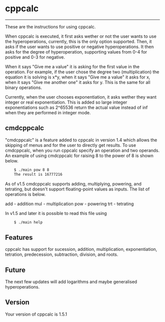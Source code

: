 # cppcalc
---
These are the instructions for using cppcalc.

When cppcalc is executed, it first asks wether or not the user wants to use the
hyperoperations, currently, this is the only option supported. Then, it asks if
the user wants to use positive or negative hyperoperations. It then asks for the
degree of hyperoperation, supporting values from 0-4 for positive and 0-3 for
negative.

When it says "Give me a value" it is asking for the first value in the
operation. For example, if the user chose the degree two (multiplication) the
equation it is solving is x\*y, when it says "Give me a value" it asks for x,
when it says "Give me another one" it asks for y. This is the same for all
binary operations.

Currently, when the user chooses exponentiation, it asks wether they want
integer or real exponentiation. This is added so large integer exponentiations
such as 2^65536 return the actual value instead of inf when they are performed
in integer mode.

## cmdcppcalc

"cmdcppcalc" is a feature added to cppcalc in version 1.4 which allows the
skipping of menus and for the user to directly get results. To use cmdcppcalc,
when you run cppcalc specify an operation and two operands. An example of using
cmdcppcalc for raising 8 to the power of 8 is shown below.
```bash
    $ ./main pow 8 8
    The result is 16777216
```
As of v1.5 cmdcppcalc supports adding, multiplying, powering, and
tetrating, but doesn't support floating-point values as inputs.
The list of operations is below.

add - addition
mul - multiplication
pow - powering
trt - tetrating

In v1.5 and later it is possible to read this file using
```bash
    $ ./main help
```
## Features

cppcalc has support for sucession, addition, multiplication, exponentiation,
tetration, predecession, subtraction, division, and roots.

## Future

The next few updates will add logarithms and maybe generalised hyperoperations.

## Version

Your version of cppcalc is 1.5.1

